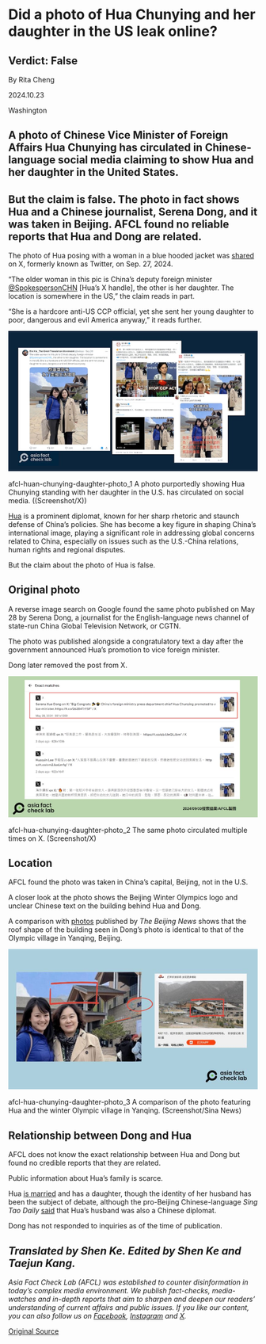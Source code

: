 # Did a photo of Hua Chunying and her daughter in the US leak online?

## Verdict: False

By Rita Cheng

2024.10.23

Washington

## A photo of Chinese Vice Minister of Foreign Affairs Hua Chunying has circulated in Chinese-language social media claiming to show Hua and her daughter in the United States.

## But the claim is false. The photo in fact shows Hua and a Chinese journalist, Serena Dong, and it was taken in Beijing. AFCL found no reliable reports that Hua and Dong are related.

The photo of Hua posing with a woman in a blue hooded jacket was [shared](https://archive.ph/8cIS8) on X, formerly known as Twitter, on Sep. 27, 2024.

“The older woman in this pic is China’s deputy foreign minister [@SpokespersonCHN](https://archive.ph/o/8cIS8/https://x.com/SpokespersonCHN) [Hua’s X handle], the other is her daughter. The location is somewhere in the US,” the claim reads in part.

“She is a hardcore anti-US CCP official, yet she sent her young daughter to poor, dangerous and evil America anyway,” it reads further.

![A photo purportedly showing Hua Chunying standing with her daughter in the U.S. has circulated on social media.](images/GZZGPVNQGVHBNFTL3OPGM7NYJQ.png)

afcl-huan-chunying-daughter-photo\_1 A photo purportedly showing Hua Chunying standing with her daughter in the U.S. has circulated on social media. ((Screenshot/X))

[Hua](https://www.scmp.com/news/china/diplomacy/article/3264229/outspoken-head-chinas-foreign-ministry-press-corps-hua-chunying-promoted-deputy-foreign-minister) is a prominent diplomat, known for her sharp rhetoric and staunch defense of China’s policies. She has become a key figure in shaping China’s international image, playing a significant role in addressing global concerns related to China, especially on issues such as the U.S.-China relations, human rights and regional disputes.

But the claim about the photo of Hua is false.

## Original photo

A reverse image search on Google found the same photo published on May 28 by Serena Dong, a journalist for the English-language news channel of state-run China Global Television Network, or CGTN.

The photo was published alongside a congratulatory text a day after the government announced Hua’s promotion to vice foreign minister.

Dong later removed the post from X.

![The same photo circulated multiple times on X.](images/GFFND7XCYRCCHFCKBM3JIWX24M.png)

afcl-hua-chunying-daughter-photo\_2 The same photo circulated multiple times on X. (Screenshot/X)

## Location

AFCL found the photo was taken in China’s capital, Beijing, not in the U.S.

A closer look at the photo shows the Beijing Winter Olympics logo and unclear Chinese text on the building behind Hua and Dong.

A comparison with [photos](https://m.bjnews.com.cn/detail/165626596414063.html) published by *The Beijing News* shows that the roof shape of the building seen in Dong’s photo is identical to that of the Olympic village in Yanqing, Beijing.

![A comparison of the photo featuring Hua and the winter Olympic village in Yanqing.](images/UVBGZM6P3VCHJF6YUSXYJKD35I.png)

afcl-hua-chunying-daughter-photo\_3 A comparison of the photo featuring Hua and the winter Olympic village in Yanqing. (Screenshot/Sina News)

## Relationship between Dong and Hua

AFCL does not know the exact relationship between Hua and Dong but found no credible reports that they are related.

Public information about Hua’s family is scarce.

Hua [is married](http://politics.people.com.cn/n/2012/1116/c41223-19605416.html) and has a daughter, though the identity of her husband has been the subject of debate, although the pro-Beijing Chinese-language *Sing Tao Daily* [said](https://std.stheadline.com/realtime/article/1217197/%E5%8D%B3%E6%99%82-%E4%B8%AD%E5%9C%8B-%E4%B8%AD%E5%9C%8B%E5%BB%BA%E7%AF%89%E5%89%8D%E8%91%A3%E4%BA%8B%E9%95%B7%E7%97%85%E9%80%9D-%E5%82%B3%E7%82%BA%E8%8F%AF%E6%98%A5%E7%91%A9%E4%B8%88%E5%A4%AB%E6%B6%88%E6%81%AF%E6%8C%87%E7%B4%94%E5%B1%AC%E8%AC%A0%E8%A8%80) that Hua’s husband was also a Chinese diplomat.

Dong has not responded to inquiries as of the time of publication.

## *Translated by Shen Ke. Edited by Shen Ke and Taejun Kang.*

*Asia Fact Check Lab (AFCL) was established to counter disinformation in today’s complex media environment. We publish fact-checks, media-watches and in-depth reports that aim to sharpen and deepen our readers’ understanding of current affairs and public issues. If you like our content, you can also follow us on* [*Facebook*](https://www.facebook.com/asiafactchecklabcn)*,* [*Instagram*](https://www.instagram.com/asiafactchecklab/) *and* [*X*](https://twitter.com/AFCL_eng)*.*



[Original Source](https://www.rfa.org/english/factcheck/2024/10/24/afcl-hua-chunying-daughter-photo/)
